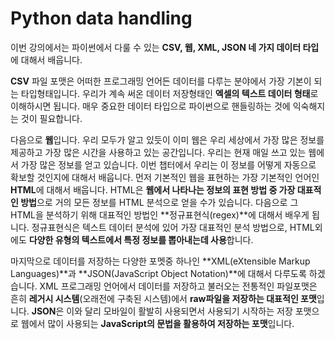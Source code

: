 # Python data handling

이번 강의에서는 파이썬에서 다룰 수 있는 **CSV, 웹, XML, JSON 네 가지 데이터 타입**에 대해서 배웁니다.

**CSV** 파일 포맷은 어떠한 프로그래밍 언어든 데이터를 다루는 분야에서 가장 기본이 되는 타입형태입니다. 우리가 계속 써온 데이터 저장형태인 **엑셀의 텍스트 데이터 형태**로 이해하시면 됩니다. 매우 중요한 데이터 타입으로 파이썬으로 핸들링하는 것에 익숙해지는 것이 필요합니다.

다음으로 **웹**입니다. 우리 모두가 알고 있듯이 이미 웹은 우리 세상에서 가장 많은 정보를 제공하고 가장 많은 시간을 사용하고 있는 공간입니다. 우리는 현재 매일 쓰고 있는 웹에서 가장 많은 정보를 얻고 있습니다. 이번 챕터에서 우리는 이 정보를 어떻게 자동으로 확보할 것인지에 대해서 배웁니다. 먼저 기본적인 웹을 표현하는 가장 기본적인 언어인 **HTML**에 대해서 배웁니다. HTML은 **웹에서 나타나는 정보의 표현 방법 중 가장 대표적인 방법**으로 거의 모든 정보를 HTML 분석으로 얻을 수가 있습니다. 다음으로 그 HTML을 분석하기 위해 대표적인 방법인 **정규표현식(regex)**에 대해서 배우게 됩니다. 정규표현식은 텍스트 데이터 분석에 있어 가장 대표적인 분석 방법으로, HTML외에도 **다양한 유형의 텍스트에서 특정 정보를 뽑아내는데 사용**합니다.

마지막으로 데이터를 저장하는 다양한 포멧중 하나인 **XML(eXtensible Markup Languages)**과 **JSON(JavaScript Object Notation)**에 대해서 다루도록 하겠습니다. XML 프로그래밍 언어에서 데이터를 저장하고 불러오는 전통적인 파일포맷은 흔히 **레거시 시스템**(오래전에 구축된 시스템)에서 **raw파일을 저장하는 대표적인 포맷**입니다. **JSON**은 이와 달리 모바일이 활발히 사용되면서 사용되기 시작하는 저장 포맷으로 웹에서 많이 사용되는 **JavaScript의 문법을 활용하여 저장하는 포맷**입니다.
